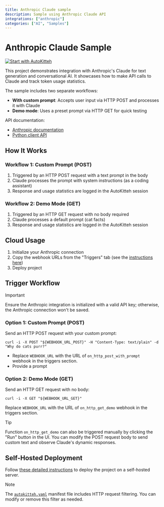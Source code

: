 ```yaml
---
title: Anthropic Claude sample
description: Sample using Anthropic Claude API
integrations: ["anthropic"]
categories: ["AI", "Samples"]
---
```


# Anthropic Claude Sample

[![Start with AutoKitteh](https://autokitteh.com/assets/autokitteh-badge.svg)](https://app.autokitteh.cloud/template?template-name=samples/anthropic)

This project demonstrates integration with Anthropic's Claude for text generation and conversational AI. It showcases how to make API calls to Claude and track token usage statistics.

The sample includes two separate workflows:

- **With custom prompt**: Accepts user input via HTTP POST and processes it with Claude
- **Demo mode**: Uses a preset prompt via HTTP GET for quick testing

API documentation:

- [Anthropic documentation](https://docs.anthropic.com/)
- [Python client API](https://github.com/anthropics/anthropic-sdk-python)

## How It Works

### Workflow 1: Custom Prompt (POST)

1. Triggered by an HTTP POST request with a text prompt in the body
2. Claude processes the prompt with system instructions (as a coding assistant)
3. Response and usage statistics are logged in the AutoKitteh session

### Workflow 2: Demo Mode (GET)

1. Triggered by an HTTP GET request with no body required
2. Claude processes a default prompt (cat facts)
3. Response and usage statistics are logged in the AutoKitteh session

## Cloud Usage

1. Initialize your Anthropic connection
2. Copy the webhook URLs from the "Triggers" tab (see the [instructions here](https://docs.autokitteh.com/get_started/deployment#webhook-urls))
3. Deploy project

## Trigger Workflow

> [!IMPORTANT]
> Ensure the Anthropic integration is initialized with a valid API key; otherwise, the Anthropic connection won't be saved.

### Option 1: Custom Prompt (POST)

Send an HTTP POST request with your custom prompt:

```shell
curl -i -X POST "${WEBHOOK_URL_POST}" -H "Content-Type: text/plain" -d "Why do cats purr?"
```

- Replace `WEBHOOK_URL` with the URL of `on_http_post_with_prompt` webhook in the triggers section.
- Provide a prompt

### Option 2: Demo Mode (GET)

Send an HTTP GET request with no body:

```shell
curl -i -X GET "${WEBHOOK_URL_GET}"
```

Replace `WEBHOOK_URL` with the URL of `on_http_get_demo` webhook in the triggers section.

> [!TIP]
> Function `on_http_get_demo` can also be triggered manually by clicking the "Run" button in the UI.
> You can modify the POST request body to send custom text and observe Claude's dynamic responses.

## Self-Hosted Deployment

Follow [these detailed instructions](https://docs.autokitteh.com/get_started/deployment) to deploy the project on a self-hosted server.

> [!NOTE]
> The [`autokitteh.yaml`](autokitteh.yaml) manifest file includes HTTP request filtering. You can modify or remove this filter as needed.
